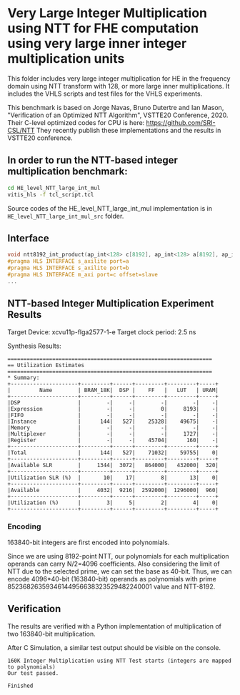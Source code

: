 # Very Large Integer Multiplication using NTT for FHE computation using very large inner integer multiplication units

This folder includes very large integer multiplication for HE in the frequency domain using NTT transform with 128, or more large inner multiplications.
It includes the VHLS scripts and test files for the VHLS experiments.

This benchmark is based on Jorge Navas, Bruno Dutertre and Ian Mason, "Verification of an Optimized NTT Algorithm", VSTTE20 Conference, 2020.
Their C-level optimized codes for CPU is here:  https://github.com/SRI-CSL/NTT
They recently publish these implementations and the results in VSTTE20 conference.


## In order to run the NTT-based integer multiplication benchmark:

```bat
cd HE_level_NTT_large_int_mul
vitis_hls -f tcl_script.tcl
```

Source codes of the HE_level_NTT_large_int_mul implementation is in `HE_level_NTT_large_int_mul_src` folder.


## Interface


```c
void ntt8192_int_product(ap_int<128> c[8192], ap_int<128> a[8192], ap_int<128> b[8192]) {
#pragma HLS INTERFACE s_axilite port=a 
#pragma HLS INTERFACE s_axilite port=b 
#pragma HLS INTERFACE m_axi port=c offset=slave 
...

```

## NTT-based Integer Multiplication Experiment Results 
Target Device: xcvu11p-flga2577-1-e
Target clock period: 2.5 ns 

Synthesis Results:
```
================================================================
== Utilization Estimates
================================================================
* Summary: 
+---------------------+---------+------+---------+---------+-----+
|         Name        | BRAM_18K|  DSP |    FF   |   LUT   | URAM|
+---------------------+---------+------+---------+---------+-----+
|DSP                  |        -|     -|        -|        -|    -|
|Expression           |        -|     -|        0|     8193|    -|
|FIFO                 |        -|     -|        -|        -|    -|
|Instance             |      144|   527|    25328|    49675|    -|
|Memory               |        -|     -|        -|        -|    -|
|Multiplexer          |        -|     -|        -|     1727|    -|
|Register             |        -|     -|    45704|      160|    -|
+---------------------+---------+------+---------+---------+-----+
|Total                |      144|   527|    71032|    59755|    0|
+---------------------+---------+------+---------+---------+-----+
|Available SLR        |     1344|  3072|   864000|   432000|  320|
+---------------------+---------+------+---------+---------+-----+
|Utilization SLR (%)  |       10|    17|        8|       13|    0|
+---------------------+---------+------+---------+---------+-----+
|Available            |     4032|  9216|  2592000|  1296000|  960|
+---------------------+---------+------+---------+---------+-----+
|Utilization (%)      |        3|     5|        2|        4|    0|
+---------------------+---------+------+---------+---------+-----+
```

### Encoding
163840-bit integers are first encoded into polynomials.

Since we are using 8192-point NTT, our polynomials for each multiplication operands can carry N/2=4096 coefficients.
Also considering the limit of NTT due to the selected prime, we can set the base as 40-bit. 
Thus, we can encode 4096*40-bit (163840-bit) operands as polynomials with prime 85236826359346144956638323529482240001 value and NTT-8192.



## Verification
The results are verified with a Python implementation of multiplication of two 163840-bit multiplication.


After C Simulation, a similar test output should be visible on the console.
```
160K Integer Multiplication using NTT Test starts (integers are mapped to polynomials)
Our test passed.

Finished
```


